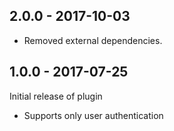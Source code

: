 ## 2.0.0 - 2017-10-03

- Removed external dependencies.

## 1.0.0 - 2017-07-25

Initial release of plugin

- Supports only user authentication

